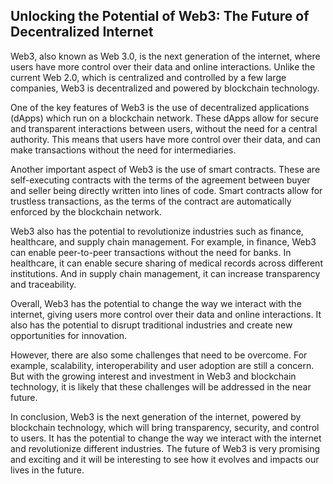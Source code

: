 ## Unlocking the Potential of Web3: The Future of Decentralized Internet

Web3, also known as Web 3.0, is the next generation of the internet, where users have more control over their data and online interactions. Unlike the current Web 2.0, which is centralized and controlled by a few large companies, Web3 is decentralized and powered by blockchain technology.

One of the key features of Web3 is the use of decentralized applications (dApps) which run on a blockchain network. These dApps allow for secure and transparent interactions between users, without the need for a central authority. This means that users have more control over their data, and can make transactions without the need for intermediaries.

Another important aspect of Web3 is the use of smart contracts. These are self-executing contracts with the terms of the agreement between buyer and seller being directly written into lines of code. Smart contracts allow for trustless transactions, as the terms of the contract are automatically enforced by the blockchain network.

Web3 also has the potential to revolutionize industries such as finance, healthcare, and supply chain management. For example, in finance, Web3 can enable peer-to-peer transactions without the need for banks. In healthcare, it can enable secure sharing of medical records across different institutions. And in supply chain management, it can increase transparency and traceability.

Overall, Web3 has the potential to change the way we interact with the internet, giving users more control over their data and online interactions. It also has the potential to disrupt traditional industries and create new opportunities for innovation.

However, there are also some challenges that need to be overcome. For example, scalability, interoperability and user adoption are still a concern. But with the growing interest and investment in Web3 and blockchain technology, it is likely that these challenges will be addressed in the near future.

In conclusion, Web3 is the next generation of the internet, powered by blockchain technology, which will bring transparency, security, and control to users. It has the potential to change the way we interact with the internet and revolutionize different industries. The future of Web3 is very promising and exciting and it will be interesting to see how it evolves and impacts our lives in the future.
